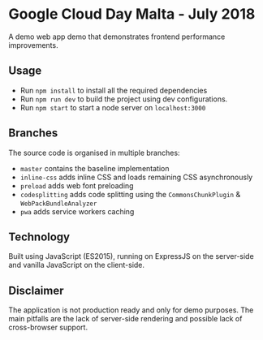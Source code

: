 # Google Cloud Day Malta - July 2018
A demo web app demo that demonstrates frontend performance improvements.

## Usage
- Run `npm install` to install all the required dependencies
- Run `npm run dev` to build the project using dev configurations.
- Run `npm start` to start a node server on `localhost:3000`

## Branches
The source code is organised in multiple branches:
- `master` contains the baseline implementation
- `inline-css` adds inline CSS and loads remaining CSS asynchronously
- `preload` adds web font preloading
- `codesplitting` adds code splitting using the `CommonsChunkPlugin` & `WebPackBundleAnalyzer`
- `pwa` adds service workers caching

## Technology
Built using JavaScript (ES2015), running on ExpressJS on the server-side and vanilla JavaScript on the client-side.

## Disclaimer
The application is not production ready and only for demo purposes. The main pitfalls are the lack of server-side rendering and possible lack of cross-browser support.